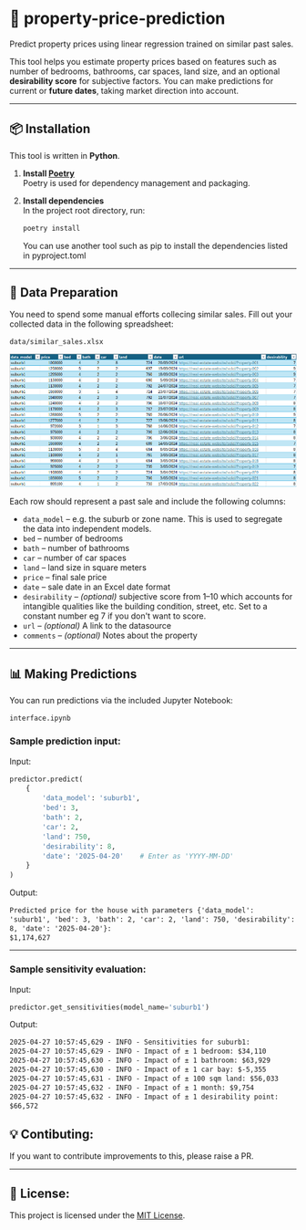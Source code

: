 # 🏡 property-price-prediction

Predict property prices using linear regression trained on similar past sales.

This tool helps you estimate property prices based on features such as number of bedrooms, bathrooms, car spaces, land size, and an optional **desirability score** for subjective factors. You can make predictions for current or **future dates**, taking market direction into account.

---

## 📦 Installation

This tool is written in **Python**.

1. **Install [Poetry](https://python-poetry.org/docs/)**  
   Poetry is used for dependency management and packaging.

2. **Install dependencies**  
   In the project root directory, run:

   ```bash
   poetry install
   ```
    You can use another tool such as pip to install the dependencies listed in pyproject.toml
---

## 📁 Data Preparation

You need to spend some manual efforts collecing similar sales. Fill out your collected data in the following spreadsheet:

```
data/similar_sales.xlsx
```
![Example data input spreadsheet](image.png)

Each row should represent a past sale and include the following columns:

- `data_model` – e.g. the suburb or zone name. This is used to segregate the data into independent models.
- `bed` – number of bedrooms  
- `bath` – number of bathrooms  
- `car` – number of car spaces  
- `land` – land size in square meters  
- `price` – final sale price  
- `date` – sale date in an Excel date format
- `desirability` – *(optional)* subjective score from 1–10 which accounts for intangible qualities like the building condition, street, etc. Set to a constant number eg 7 if you don't want to score.
- `url` – *(optional)* A link to the datasource
- `comments` – *(optional)* Notes about the property


---

## 📊 Making Predictions

You can run predictions via the included Jupyter Notebook:

```
interface.ipynb
```


### Sample prediction input:
Input:

```python
predictor.predict(
    {
        'data_model': 'suburb1',
        'bed': 3,
        'bath': 2,
        'car': 2,
        'land': 750,
        'desirability': 8,
        'date': '2025-04-20'    # Enter as 'YYYY-MM-DD'
    }
)
```
Output:
```
Predicted price for the house with parameters {'data_model': 'suburb1', 'bed': 3, 'bath': 2, 'car': 2, 'land': 750, 'desirability': 8, 'date': '2025-04-20'}:
$1,174,627
```

---
### Sample sensitivity evaluation:
Input:
```python
predictor.get_sensitivities(model_name='suburb1')
```

Output:

```
2025-04-27 10:57:45,629 - INFO - Sensitivities for suburb1:
2025-04-27 10:57:45,629 - INFO - Impact of ± 1 bedroom: $34,110
2025-04-27 10:57:45,630 - INFO - Impact of ± 1 bathroom: $63,929
2025-04-27 10:57:45,630 - INFO - Impact of ± 1 car bay: $-5,355
2025-04-27 10:57:45,631 - INFO - Impact of ± 100 sqm land: $56,033
2025-04-27 10:57:45,632 - INFO - Impact of ± 1 month: $9,754
2025-04-27 10:57:45,632 - INFO - Impact of ± 1 desirability point: $66,572
```

## 💡 Contibuting:
If you want to contribute improvements to this, please raise a PR.

---

## 📄 License:
This project is licensed under the [MIT License](LICENSE).
